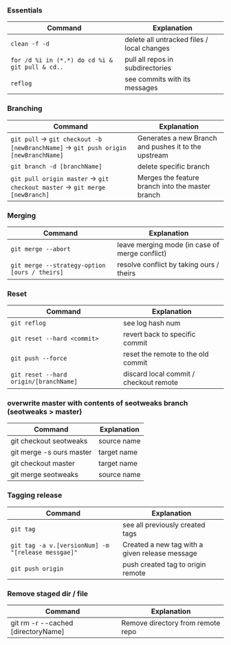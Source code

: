 ### Essentials
Command | Explanation
--------| ---------
`clean -f -d` | delete all untracked files / local changes
`for /d %i in (*.*) do cd %i & git pull & cd..` | pull all repos in subdirectories
`reflog` | see commits with its messages

### Branching
Command | Explanation
--------| ---------
`git pull` -> `git checkout -b [newBranchName]` -> `git push origin [newBranchName]` | Generates a new Branch and pushes it to the upstream
`git branch -d [branchName]` | delete specific branch
`git pull origin master` -> `git checkout master` -> `git merge [newBranch]` | Merges the feature branch into the master branch

### Merging 
Command | Explanation
--------| ---------
`git merge --abort` | leave merging mode (in case of merge conflict)
`git merge --strategy-option [ours / theirs]` | resolve conflict by taking ours / theirs

### Reset
Command | Explanation
--------| ---------
`git reflog` | see log hash num
`git reset --hard <commit>` | revert back to specific commit 
`git push --force` | reset the remote to the old commit 
`git reset --hard origin/[branchName]` | discard local commit / checkout remote

### overwrite master with contents of seotweaks branch (seotweaks > master)
Command | Explanation
--------| ---------
git checkout seotweaks    | source name
git merge -s ours master  | target name
git checkout master       | target name
git merge seotweaks       | source name

### Tagging release
Command | Explanation
--------| ---------
`git tag` | see all previously created tags
`git tag -a v.[versionNum] -m "[release messgae]"` | Created a new tag with a given release message
`git push origin` | push created tag to origin remote

### Remove staged dir / file
Command | Explanation
--------| ---------
git rm -r --cached [directoryName] | Remove directory from remote repo

